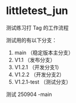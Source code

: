 # littletest_jun
测试练习打 Tag 的工作流程

测试用的有以下分支：
1. main （稳定版本主分支）
2. V1.1 （发布分支）
3. V1.2.1 （开发分支1）
4. V1.2.2 （开发分支2）
5. V1.2.1-test （测试分支）

测试 250904 -main

